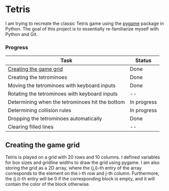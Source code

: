 # Tetris
I am trying to recreate the classic Tetris game using the <a href="https://pypi.org/project/pygame/">pygame</a> package in Python.
The goal of this project is to essentially re-familiarize myself with Python and Git.


### Progress

| Task                                              | Status      |
|---------------------------------------------------|-------------|
| [Creating the game grid](#creating-the-game-grid) | Done        |
| Creating the tetrominoes                          | Done        |
| Moving the tetrominoes with keyboard inputs       | Done        |
| Rotating the tetrominoes with keyboard inputs     | --          |
| Determining when the tetrominoes hit the bottom   | In progress |
| Determining collision rules                       | In progress |
| Dropping the tetrominoes automatically            | Done        |
| Clearing filled lines                             | --          |

## Creating the game grid
Tetris is played on a grid with 20 rows and 10 columns. I defined variables for box sizes
and gridline widths to draw the grid using pygame. I am also storing the grid as a 2D array,
where the (j,i)-th entry of the array corresponds to the element on the i-th row and j-th column.
Furthermore, the (j.i)-th entry will be 0 if the corresponding block is empty, and it will contain
the color of the block otherwise.